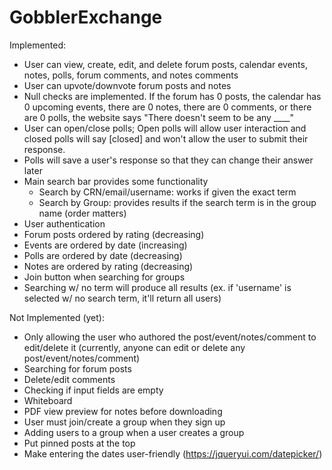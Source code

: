 # GobblerExchange

Implemented:
- User can view, create, edit, and delete forum posts, calendar events, notes, polls, forum comments, and notes comments
- User can upvote/downvote forum posts and notes
- Null checks are implemented. If the forum has 0 posts, the calendar has 0 upcoming events, there are 0 notes, there are 0 comments, or there are 0 polls, the website says "There doesn't seem to be any ____"
- User can open/close polls; Open polls will allow user interaction and closed polls will say [closed] and won't allow the user to submit their response.
- Polls will save a user's response so that they can change their answer later
- Main search bar provides some functionality
    - Search by CRN/email/username: works if given the exact term
    - Search by Group: provides results if the search term is in the group name (order matters)
- User authentication
- Forum posts ordered by rating (decreasing)
- Events are ordered by date (increasing)
- Polls are ordered by date (decreasing)
- Notes are ordered by rating (decreasing)
- Join button when searching for groups
- Searching w/ no term will produce all results (ex. if 'username' is selected w/ no search term, it'll return all users)

Not Implemented (yet):
- Only allowing the user who authored the post/event/notes/comment to edit/delete it (currently, anyone can edit or delete any post/event/notes/comment)
- Searching for forum posts
- Delete/edit comments
- Checking if input fields are empty
- Whiteboard
- PDF view preview for notes before downloading
- User must join/create a group when they sign up
- Adding users to a group when a user creates a group
- Put pinned posts at the top
- Make entering the dates user-friendly (https://jqueryui.com/datepicker/)
